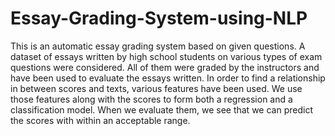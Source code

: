 # Essay-Grading-System-using-NLP

This is an automatic essay grading system based on given questions. A dataset of essays written by high school students on various types of exam questions were considered. All of them were graded by the instructors and have been used to evaluate the essays written. In order to find a relationship in between scores and texts, various features have been used. We use those features along with the scores to form both a regression and a classification model. When we evaluate them, we see that we can predict the scores with within an acceptable range.
